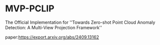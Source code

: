 # MVP-PCLIP
The Official Implementation for ''Towards Zero-shot Point Cloud Anomaly Detection: A Multi-View Projection Framework''

paper:https://export.arxiv.org/abs/2409.13162
